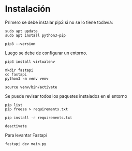 # Instalación

Primero se debe instalar pip3 si no se lo tiene todavía:

```
sudo apt update
sudo apt install python3-pip

pip3 --version
```

Luego se debe de configurar un entorno.

```
pip3 install virtualenv

mkdir fastapi
cd fastapi
python3 -m venv venv

source venv/bin/activate
```

Se puede revisar todos los paquetes instalados en el entorno

```
pip list
pip freeze > requirements.txt

pip install -r requirements.txt

deactivate
```

Para levantar Fastapi

```
fastapi dev main.py
```
